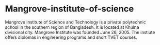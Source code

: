# Mangrove-institute-of-science
Mangrove Institute of Science and Technology is a private polytechnic school in the southern region of Bangladesh. It is located at Khulna divisional city. Mangrove Institute was founded June 26, 2005. The instiute offers diplomas in engineering programs and short TVET courses.
